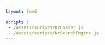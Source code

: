 ```yaml
---
layout: feed

scripts :
 - /assets/scripts/KrLoader.js
 - /assets/scripts/KrSearchEngine.js
---
```



